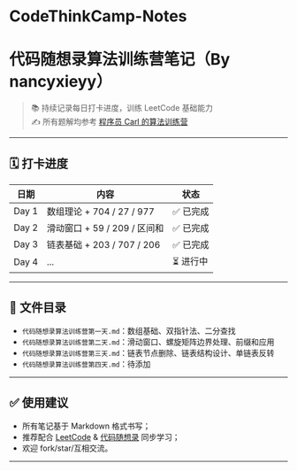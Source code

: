 # CodeThinkCamp-Notes
# 代码随想录算法训练营笔记（By nancyxieyy）

> 📚 持续记录每日打卡进度，训练 LeetCode 基础能力  
> ✍️ 所有题解均参考 [程序员 Carl 的算法训练营](https://programmercarl.com/)

---

## 🗓️ 打卡进度
| 日期  | 内容                         | 状态     |
| ----- | ---------------------------- | -------- |
| Day 1 | 数组理论 + 704 / 27 / 977    | ✅ 已完成 |
| Day 2 | 滑动窗口 + 59 / 209 / 区间和 | ✅ 已完成 |
| Day 3 | 链表基础 + 203 / 707 / 206   | ✅ 已完成 |
| Day 4 | ...                          | ⏳ 进行中 |

---

## 📁 文件目录

- `代码随想录算法训练营第一天.md`：数组基础、双指针法、二分查找
- `代码随想录算法训练营第二天.md`：滑动窗口、螺旋矩阵边界处理、前缀和应用
- `代码随想录算法训练营第三天.md`：链表节点删除、链表结构设计、单链表反转
- `代码随想录算法训练营第四天.md`：待添加

---

## ✅ 使用建议

- 所有笔记基于 Markdown 格式书写；
- 推荐配合 [LeetCode](https://leetcode.cn/) & [代码随想录](https://programmercarl.com/) 同步学习；
- 欢迎 fork/star/互相交流。

---
